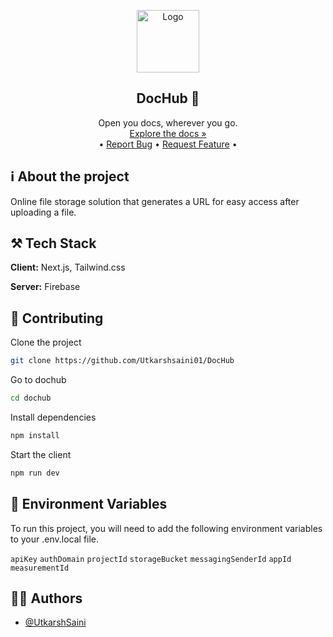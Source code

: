 <!-- PROJECT LOGO -->
<p align="center">
  <img src="https://github.com/Utkarshsaini01/DocHub/assets/89131117/41244059-5922-4fa2-9425-ffeb462ddeb7" alt="Logo" width="100" height="100">
  <br />
  <h2 align="center">DocHub 📁</h2>
  <p align="center">
    Open you docs, wherever you go.
    <br/>
    <a href="https://github.com/Utkarshsaini01/DocHub"<strong>Explore the docs »</strong></a>
    <br />
    •
    <a href="https://github.com/Utkarshsaini01/DocHub/issues">Report Bug</a>
    •
    <a href="https://github.com/Utkarshsaini01/DocHub/issues">Request Feature</a>
    •
  </p>
</p>
    



## ℹ️ About the project

Online file storage solution that generates a URL for easy access after uploading a file.


## ⚒️ Tech Stack

**Client:** Next.js, Tailwind.css

**Server:** Firebase


## 🤝 Contributing

Clone the project

```bash
git clone https://github.com/Utkarshsaini01/DocHub
```

Go to dochub

```bash
cd dochub
```

Install dependencies

```bash
npm install
```

Start the client

```bash
npm run dev
```

## 🤫 Environment Variables

To run this project, you will need to add the following environment variables to your .env.local file.

`apiKey`
`authDomain`
`projectId`
`storageBucket`
`messagingSenderId`
`appId`
`measurementId`

## 👨‍💻 Authors
- [@UtkarshSaini](https://www.github.com/Utkarshsaini01)

